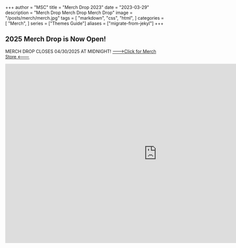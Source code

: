 +++
author = "MSC"
title = "Merch Drop 2023"
date = "2023-03-29"
description = "Merch Drop Merch Drop Merch Drop"
image = "/posts/merch/merch.jpg"
tags = [
    "markdown",
    "css",
    "html",
]
categories = [
    "Merch",
]
series = ["Themes Guide"]
aliases = ["migrate-from-jekyl"]
+++
## 2025 Merch Drop is Now Open!
MERCH DROP CLOSES 04/30/2025 AT MIDNIGHT!
[--->Click for Merch Store <---](https://docs.google.com/forms/d/e/1FAIpQLSeExqqi4nRPUk5erU47yrf1X8xThijUE37OxxLtR64xPg6XgQ/viewform?usp=header) 

<iframe src="https://docs.google.com/presentation/d/e/2PACX-1vRZnVGUBemOyppN4qELuAev0YWAQe7IhL7jHtwCt9tHnrliabCHKiinPputUSrjD7VtdiFK71fYCqF-/embed?start=true&loop=true&delayms=3000" frameborder="0" width="960" height="569" allowfullscreen="true" mozallowfullscreen="true" webkitallowfullscreen="true"></iframe>